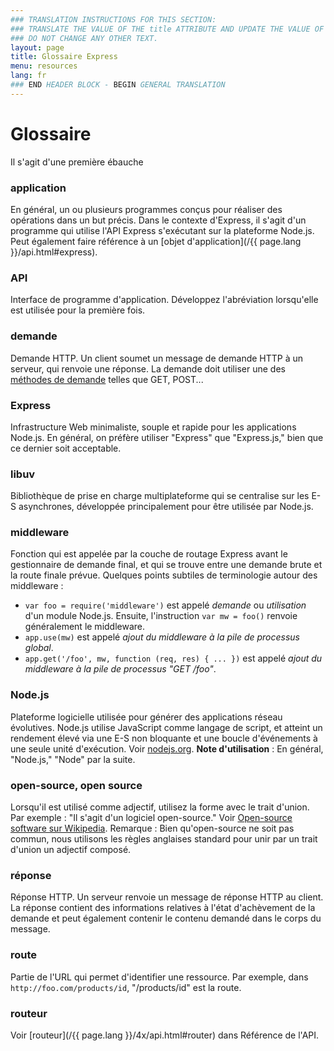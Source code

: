 ```yaml
---
### TRANSLATION INSTRUCTIONS FOR THIS SECTION:
### TRANSLATE THE VALUE OF THE title ATTRIBUTE AND UPDATE THE VALUE OF THE lang ATTRIBUTE.
### DO NOT CHANGE ANY OTHER TEXT.
layout: page
title: Glossaire Express
menu: resources
lang: fr
### END HEADER BLOCK - BEGIN GENERAL TRANSLATION
---
```


# Glossaire

<div class="doc-box doc-warn">Il s'agit d'une première ébauche</div>

### application

En général, un ou plusieurs programmes conçus pour réaliser des opérations dans un but précis.  Dans le contexte d'Express, il s'agit d'un programme qui utilise l'API Express s'exécutant sur la plateforme Node.js.  Peut également faire référence à un [objet d'application](/{{ page.lang }}/api.html#express).

### API

Interface de programme d'application.  Développez l'abréviation lorsqu'elle est utilisée pour la première fois.

### demande

Demande HTTP.  Un client soumet un message de demande HTTP à un serveur, qui renvoie une réponse.  La demande doit utiliser une des [méthodes de demande](https://en.wikipedia.org/wiki/Hypertext_Transfer_Protocol#Request_methods) telles que GET, POST...

### Express

Infrastructure Web minimaliste, souple et rapide pour les applications Node.js.  En général, on préfère utiliser "Express" que "Express.js," bien que ce dernier soit acceptable.

### libuv

Bibliothèque de prise en charge multiplateforme qui se centralise sur les E-S asynchrones, développée principalement pour être utilisée par Node.js.

### middleware

Fonction qui est appelée par la couche de routage Express avant le gestionnaire de demande final, et qui se trouve entre une demande brute et la route finale prévue.  Quelques points subtiles de terminologie autour des middleware :

  * `var foo = require('middleware')` est appelé *demande* ou *utilisation* d'un module Node.js. Ensuite, l'instruction `var mw = foo()`  renvoie généralement le middleware.
  * `app.use(mw)` est appelé *ajout du middleware à la pile de processus global*.
  * `app.get('/foo', mw, function (req, res) { ... })` est appelé *ajout du middleware à la pile de processus "GET /foo"*.

### Node.js

Plateforme logicielle utilisée pour générer des applications réseau évolutives. Node.js utilise JavaScript comme langage de script, et atteint un rendement élevé via une E-S non bloquante et une boucle d'événements à une seule unité d'exécution.  Voir [nodejs.org](http://nodejs.org/). **Note d'utilisation** : En général, "Node.js," "Node" par la suite.

### open-source, open source

Lorsqu'il est utilisé comme adjectif, utilisez la forme avec le trait d'union. Par exemple : "Il s'agit d'un logiciel open-source." Voir [Open-source software sur Wikipedia](http://en.wikipedia.org/wiki/Open-source_software). Remarque : Bien qu'open-source ne soit pas commun, nous utilisons les règles anglaises standard pour unir par un trait d'union un adjectif composé.

### réponse

Réponse HTTP. Un serveur renvoie un message de réponse HTTP au client. La réponse contient des informations relatives à l'état d'achèvement de la demande et peut également contenir le contenu demandé dans le corps du message.

### route

Partie de l'URL qui permet d'identifier une ressource.  Par exemple, dans `http://foo.com/products/id`, "/products/id" est la route.

### routeur

Voir [routeur](/{{ page.lang }}/4x/api.html#router) dans Référence de l'API.
